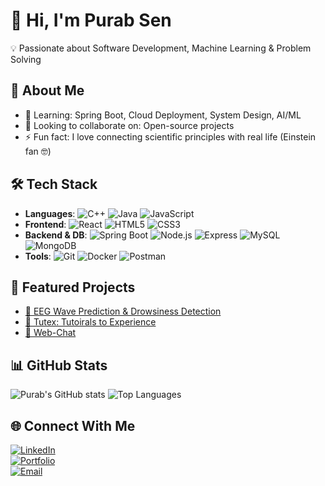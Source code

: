 # 👋 Hi, I'm Purab Sen   
💡 Passionate about Software Development, Machine Learning & Problem Solving
## 🚀 About Me
- 🌱 Learning: Spring Boot, Cloud Deployment, System Design, AI/ML  
- 👯 Looking to collaborate on: Open-source projects  
- ⚡ Fun fact: I love connecting scientific principles with real life (Einstein fan 🤓)


## 🛠️ Tech Stack
- **Languages**: ![C++](https://img.shields.io/badge/C++-00599C?logo=c%2b%2b&logoColor=white) ![Java](https://img.shields.io/badge/Java-ED8B00?logo=java&logoColor=white) ![JavaScript](https://img.shields.io/badge/JavaScript-F7DF1E?logo=javascript&logoColor=black)  
- **Frontend**: ![React](https://img.shields.io/badge/React-20232A?logo=react&logoColor=61DAFB) ![HTML5](https://img.shields.io/badge/HTML5-E34F26?logo=html5&logoColor=white) ![CSS3](https://img.shields.io/badge/CSS3-1572B6?logo=css3&logoColor=white)  
- **Backend & DB**: ![Spring Boot](https://img.shields.io/badge/Spring%20Boot-6DB33F?logo=springboot&logoColor=white) ![Node.js](https://img.shields.io/badge/Node.js-339933?logo=node.js&logoColor=white) ![Express](https://img.shields.io/badge/Express-000000?logo=express&logoColor=white) ![MySQL](https://img.shields.io/badge/MySQL-005C84?logo=mysql&logoColor=white) ![MongoDB](https://img.shields.io/badge/MongoDB-4EA94B?logo=mongodb&logoColor=white)  
- **Tools**: ![Git](https://img.shields.io/badge/Git-F05032?logo=git&logoColor=white) ![Docker](https://img.shields.io/badge/Docker-2496ED?logo=docker&logoColor=white) ![Postman](https://img.shields.io/badge/Postman-FF6C37?logo=postman&logoColor=white)



## 📂 Featured Projects
- [🌊 EEG Wave Prediction & Drowsiness Detection](https://github.com/Purab-Sen/Time-series-project)
- [🌊 Tutex: Tutoirals to Experience](https://github.com/mohitRauniyar/Tutex)
- [🌊 Web-Chat](https://github.com/Purab-Sen/WebChat)



## 📊 GitHub Stats
![Purab's GitHub stats](https://github-readme-stats.vercel.app/api?username=Purab-Sen&show_icons=true&theme=tokyonight)  ![Top Languages](https://github-readme-stats.vercel.app/api/top-langs/?username=Purab-Sen&layout=compact&theme=tokyonight)


## 🌐 Connect With Me
[![LinkedIn](https://img.shields.io/badge/LinkedIn-0A66C2?logo=linkedin&logoColor=white)](https://linkedin.com/in/purab-sen)  
[![Portfolio](https://img.shields.io/badge/Portfolio-000000?logo=react&logoColor=white)](https://www.purab.com.np)  
[![Email](https://img.shields.io/badge/Email-D14836?logo=gmail&logoColor=white)](mailto:senpurab101@gmail.com)
